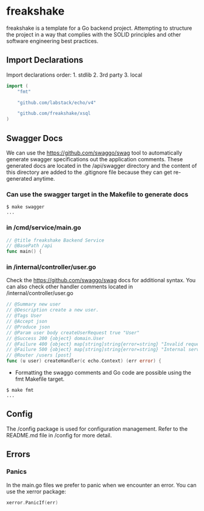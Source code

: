 # freakshake

freakshake is a template for a Go backend project. Attempting to structure the project in a way that complies with the SOLID principles and other software engineering best practices.

## Import Declarations

Import declarations order: 1. stdlib 2. 3rd party 3. local

```go
import (
    "fmt"

    "github.com/labstack/echo/v4"

    "github.com/freakshake/xsql
)
```

## Swagger Docs

We can use the <https://github.com/swaggo/swag> tool to automatically generate swagger specifications out the application comments.
These generated docs are located in the /api/swagger directory and the content of this directory are added to the .gitignore
file because they can get re-generated anytime.

### Can use the swagger target in the Makefile to generate docs

```shell
$ make swagger
...
```

### in /cmd/service/main.go

```go
// @title freakshake Backend Service
// @BasePath /api
func main() {
```

### in /internal/controller/user.go

Check the <https://github.com/swaggo/swag> docs for additional syntax. You can also check other handler comments located in /internal/controller/user.go

```go
// @Summary new user
// @Description create a new user.
// @Tags User
// @Accept json
// @Produce json
// @Param user body createUserRequest true "User"
// @Success 200 {object} domain.User
// @Failure 400 {object} map[string]string{error=string} "Invalid request"
// @Failure 500 {object} map[string]string{error=string} "Internal server error"
// @Router /users [post]
func (u user) createHandler(c echo.Context) (err error) {
```

* Formatting the swaggo comments and Go code are possible using the fmt Makefile target.

```shell
$ make fmt
...
```

## Config

The /config package is used for configuration management. Refer to the README.md file in /config for more detail.

## Errors

### Panics

In the main.go files we prefer to panic when we encounter an error. You can use the xerror package:

```go
xerror.PanicIf(err)
```
